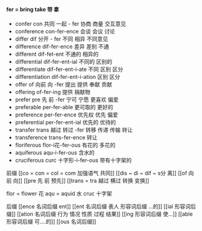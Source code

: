 #### fer = bring take 带 拿

- confer con 共同 一起 - fer  协商 商量 交互意见
- conference con-fer-ence 会谈 会议 讨论
- differ dif 分开 - fer 不同 相异 不同意见
- difference dif-fer-ence  差异 差别 不通
- different dif-fet-ent 不通的 相异的
- differential dif-fer-ent-ial 不同的  区别的
- differentiate dif-fer-ent-i-ate  不同 区别 区分
- differentiation dif-fer-ent-i-ation 区别 区分
- offer of 向前 向 -fer 提出 提供 奉献 贡献
- offering of-fer-ing  提供 捐献物
- prefer pre 先 前 -fer  宁可  宁愿  更喜欢 偏爱
- preferable per-fer-able 更可取的  更好的
- preference per-fer-ence 优先权 优先 偏爱
- preferential per-fer-ent-ial 优先的 优待的
- transfer trans 越过 转过 -fer 转移 传递 传输 转让
- transference trans-fer-ence 转让
- floriferous flor-i花-fer-ous 有花的  多花的
- aquiferous aqu-i-fer-ous 含水的
- cruciferous curc 十字形-i-fer-ous 带有十字架的 

前缀
[[co = con  = col = com  加强语气 共同]]
[[dis  ~ di ~ dif ~ s分 离]]
[[of 向前 向]]
[[pre  先 前 预先]]
[[trans  = tra 越过 横过  转换 变换]]

flor = flower 花
aqu = aquid  水
cruc 十字架

后缀
[[ence 名词后缀  ent]]
[[ent 名词后缀  表人 形容词后缀 ...的]]
[[ial 形容词后缀]]
[[ation 名词后缀  行为 情况 性质 过程 结果]]
[[ing 形容词后缀  使...]]
[[able  形容词后缀 可....的]]
[[ous 名词后缀]]
